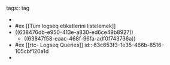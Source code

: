 tags:: tag

-
- #ex [[Tüm logseq etiketlerini listelemek]]
- ((638476db-e950-413e-a830-ed6ce49b8927))
	- ((63847f58-eaac-468f-96fa-adf0f743736a))
- #ex [[rtc- Logseq Queries]]
  id:: 63c653f3-1e35-466b-8516-105cbf120a1d
-